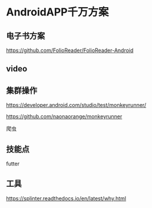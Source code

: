 # AndroidAPP千万方案

## 电子书方案

https://github.com/FolioReader/FolioReader-Android

## video



## 集群操作

https://developer.android.com/studio/test/monkeyrunner/

https://github.com/naonaorange/monkeyrunner

爬虫


## 技能点

futter


## 工具 

https://splinter.readthedocs.io/en/latest/why.html




